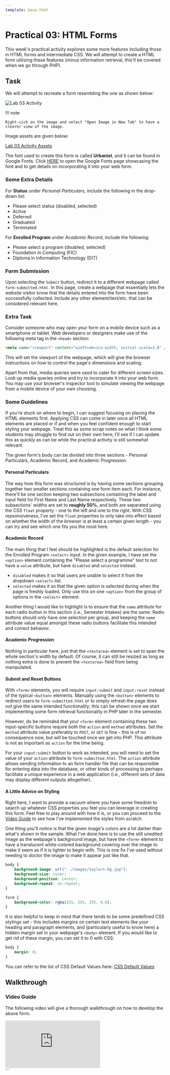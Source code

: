 ```yaml
---
template: base.html
---
```


# Practical 03: HTML Forms

This week's practical activity explores some more features including those in HTML forms and intermediate CSS.
We will attempt to create a HTML form utilizing these features (minus information retrieval, this'll be covered when we go through PHP).

## Task

We will attempt to recreate a form resembling the one as shown below:

![Lab 03 Activity](./images/lab03_activity.png)

!!! note

    Right-cick on the image and select "Open Image in New Tab" to have a clearer view of the image.

Image assets are given below:

[Lab 03 Activity Assets](./props/lab03_resources.zip)

The font used to create this form is called **Urbanist**, and it can be found in Google Fonts.
Click [HERE](https://fonts.google.com/specimen/Urbanist) to open the Google Fonts page showcasing the font and to get details on incorporating it into your web form.

### Some Extra Details

For **Status** under _Personal Particulars_, include the following in the drop-down list:

- Please select status (disabled, selected)
- Active
- Deferred
- Graduated
- Terminated

For **Enrolled Program** under _Academic Record_, include the following:

- Please select a program (disabled, selected)
- Foundation in Computing (FIC)
- Diploma in Information Technology (DIT)

### Form Submission

Upon selecting the `Submit` button, redirect it to a different webpage called `form-submitted.html`.
In this page, create a webpage that essentially lets the website visitor know that the details entered into the form have been successfully collected.
Include any other element/text/etc. that can be considered relevant here.

### Extra Task

Consider someone who may open your form on a mobile device such as a smartphone or tablet.
Web developers or designers make use of the following meta tag in the `<head>` section:

```html
<meta name="viewport" content="width=device-width, initial-scale=1.0" />
```

This will set the viewport of the webpage, which will give the browser instructions on how to control the page's dimensions and scaling.

Apart from that, media queries were used to cater for different screen sizes.
Look up media queries online and try to incorporate it into your web form.
You may use your browser's inspector tool to simulate viewing the webpage from a mobile device of your own choosing.

### Some Guidelines

If you're stuck on where to begin, I can suggest focusing on placing the HTML elements first.
Applying CSS can come in later once all HTML elements are placed or if and when you feel confident enough to start styling your webpage.
Treat this as some scrap notes on what I think some students may struggle to find out on their own here; I'll see if I can update this as quickly as can be while the practical activity is still somewhat relevant.

The given form's body can be divided into three sections - Personal Particulars, Academic Record, and Academic Progression.

#### Personal Particulars

The way how this form was structured is by having some sections grouping together two smaller sections containing one form item each.
For instance, there'll be one section keeping two subsections containing the label and input field for First Name and Last Name respectively.
These two subsections' widths are set to **roughly 50%**, and both are separated using the CSS `float` property - one to the left and one to the right.
With CSS repsonsiveness, I've set the `float` properties to only take into effect based on whether the width of the browser is at least a certain given length - you can try and see which one fits you the most here.

#### Academic Record

The main thing that I feel should be highlighted is the default selection for the Enrolled Program `<select>` input.
In the given example, I have set the `<option>` element containing the "Please select a programme" text to not have a `value` attribute, but have `disabled` and `selected` instead.

- `disabled` makes it so that users are unable to select it from the dropdown `<select>` list.
- `selected` makes it so that the given option is selected during when the page is freshly loaded.
  Only use this on one `<option>` from the group of options in the `<select>` element.

Another thing I would like to highlight is to ensure that the `name` attribute for each radio button in this section (i.e., Semester Intakes) are the same.
Radio buttons should only have one selection per group, and keeping the `name` attribute value equal amongst these radio buttons facilitate this intended and correct behavior.

#### Academic Progression

Nothing in particular here, just that the `<textarea>` element is set to span the whole section's width by default.
Of course, it can still be resized as long as nothing extra is done to prevent the `<textarea>` field from being manipulated.

#### Submit and Reset Buttons

With `<form>` elements, you will require `input:submit` and `input:reset` instead of the typical `<button>` elements.
Manually using the `<button>` elements to redirect users to `form-submitted.html` or to simply refresh the page does not give the same intended functionality; this can be shown once we start implementing some form retrieval functionality in PHP later in the semester.

However, do be reminded that your `<form>` element containing these two input-specific buttons require both the `action` and `method` attributes.
Set the `method` attribute value preferably to `POST`, or `GET` is fine - this is of no consequence now, but will be touched once we get into PHP.
This attribute is not as important as `action` for the time being.

For your `input:submit` button to work as intended, you will need to set the value of your `action` attribute to `form-submitted.html`.
The `action` attribute allows sending information to an form handler file that can be responsible for entering data into the database, or other kinds of processing to perhaps facilitate a unique experience in a web application (i.e., different sets of data may display different outputs altogether).

#### A Little Advice on Styling

Right here, I want to provide a vacuum where you have some freedom to search up whatever CSS properties you feel you can leverage in creating this form.
Feel free to play around with how it is, or you can proceed to the [Video Guide](#video-guide) to see how I've implemented the styles from scratch.

One thing you'll notice is that the given image's colors are a lot darker than what's shown in the sample.
What I've done here is to use the still unedited image as the webpage's background image, but have the `<form>` element to have a translucent white-colored background covering over the image to make it seem as if it is lighter to begin with.
This is one fix I've used without needing to doctor the image to make it appear just like that.

```css
body {
	background-image: url("../images/taylors-bg.jpg");
	background-size: cover;
	background-position: center;
	background-repeat: no-repeat;
}

form {
	background-color: rgba(255, 255, 255, 0.8);
}
```

It is also helpful to keep in mind that there tends to be some predefined CSS stylings set - this includes margins on certain text elements like your heading and paragraph elements, and (particularly useful to know here) a hidden margin set in your webpage's `<body>` element.
If you would like to get rid of these margin, you can set it to 0 with CSS:

```css
body {
	margin: 0;
}
```

You can refer to the list of CSS Default Values here: [CSS Default Values](https://www.w3schools.com/cssref/css_default_values.asp)

## Walkthrough

### Video Guide

The following video will give a thorough walkthrough on how to develop the above form.

<div class="text-center">
	<iframe class="youtube-iframe" src="https://www.youtube-nocookie.com/embed/DaEHSpeh3Tk" title="YouTube video player" frameborder="0" allow="accelerometer; autoplay; clipboard-write; encrypted-media; gyroscope; picture-in-picture" allowfullscreen></iframe>
</div>
```
